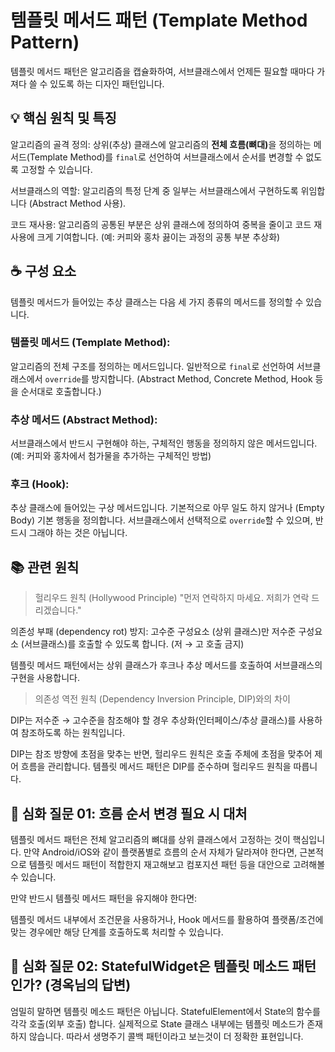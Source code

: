 
# 템플릿 메서드 패턴 (Template Method Pattern)
템플릿 메서드 패턴은 알고리즘을 캡슐화하여, 서브클래스에서 언제든 필요할 때마다 가져다 쓸 수 있도록 하는 디자인 패턴입니다.

## 💡 핵심 원칙 및 특징
알고리즘의 골격 정의: 상위(추상) 클래스에 알고리즘의 <b>전체 흐름(뼈대)</b>을 정의하는 메서드(Template Method)를 `final`로 선언하여 서브클래스에서 순서를 변경할 수 없도록 고정할 수 있습니다.

서브클래스의 역할: 알고리즘의 특정 단계 중 일부는 서브클래스에서 구현하도록 위임합니다 (Abstract Method 사용).

코드 재사용: 알고리즘의 공통된 부분은 상위 클래스에 정의하여 중복을 줄이고 코드 재사용에 크게 기여합니다. (예: 커피와 홍차 끓이는 과정의 공통 부분 추상화)

## ☕️ 구성 요소
템플릿 메서드가 들어있는 추상 클래스는 다음 세 가지 종류의 메서드를 정의할 수 있습니다.

### 템플릿 메서드 (Template Method):
알고리즘의 전체 구조를 정의하는 메서드입니다.
일반적으로 `final`로 선언하여 서브클래스에서 `override`를 방지합니다.
(Abstract Method, Concrete Method, Hook 등을 순서대로 호출합니다.)

### 추상 메서드 (Abstract Method):
서브클래스에서 반드시 구현해야 하는, 구체적인 행동을 정의하지 않은 메서드입니다.
(예: 커피와 홍차에서 첨가물을 추가하는 구체적인 방법)

### 후크 (Hook):
추상 클래스에 들어있는 구상 메서드입니다.
기본적으로 아무 일도 하지 않거나 (Empty Body) 기본 행동을 정의합니다.
서브클래스에서 선택적으로 `override`할 수 있으며, 반드시 그래야 하는 것은 아닙니다.

## 📚 관련 원칙
> 헐리우드 원칙 (Hollywood Principle) "먼저 연락하지 마세요. 저희가 연락 드리겠습니다."

의존성 부패 (dependency rot) 방지: 고수준 구성요소 (상위 클래스)만 저수준 구성요소 (서브클래스)를 호출할 수 있도록 합니다. (저 → 고 호출 금지)

템플릿 메서드 패턴에서는 상위 클래스가 후크나 추상 메서드를 호출하여 서브클래스의 구현을 사용합니다.

> 의존성 역전 원칙 (Dependency Inversion Principle, DIP)와의 차이

DIP는 저수준 → 고수준을 참조해야 할 경우 추상화(인터페이스/추상 클래스)를 사용하여 참조하도록 하는 원칙입니다.

DIP는 참조 방향에 초점을 맞추는 반면, 헐리우드 원칙은 호출 주체에 초점을 맞추어 제어 흐름을 관리합니다. 템플릿 메서드 패턴은 DIP를 준수하며 헐리우드 원칙을 따릅니다.


## 🤔 심화 질문 01: 흐름 순서 변경 필요 시 대처
템플릿 메서드 패턴은 전체 알고리즘의 뼈대를 상위 클래스에서 고정하는 것이 핵심입니다. 만약 Android/iOS와 같이 플랫폼별로 흐름의 순서 자체가 달라져야 한다면, 근본적으로 템플릿 메서드 패턴이 적합한지 재고해보고 컴포지션 패턴 등을 대안으로 고려해볼 수 있습니다.

만약 반드시 템플릿 메서드 패턴을 유지해야 한다면:

템플릿 메서드 내부에서 조건문을 사용하거나, Hook 메서드를 활용하여 플랫폼/조건에 맞는 경우에만 해당 단계를 호출하도록 처리할 수 있습니다.


## 🤔 심화 질문 02: StatefulWidget은 템플릿 메소드 패턴인가? (경옥님의 답변)
엄밀히 말하면 템플릿 메소드 패턴은 아닙니다. StatefulElement에서 State<T>의 함수를 각각 호출(외부 호출) 합니다. 실제적으로 State<T> 클래스 내부에는 템플릿 메소드가 존재하지 않습니다. 따라서 생명주기 콜백 패턴이라고 보는것이 더 정확한 표현입니다.
